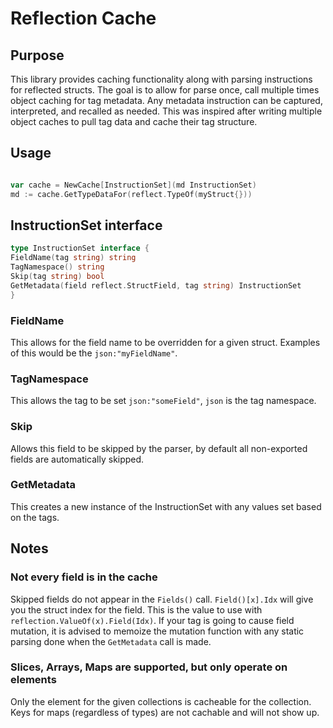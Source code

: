 # Reflection Cache

## Purpose

This library provides caching functionality along with parsing instructions for reflected structs.
The goal is to allow for parse once, call multiple times object caching for tag metadata.
Any metadata instruction can be captured, interpreted, and recalled as needed.
This was inspired after writing multiple object caches to pull tag data and cache their tag structure.

## Usage

```go

var cache = NewCache[InstructionSet](md InstructionSet)
md := cache.GetTypeDataFor(reflect.TypeOf(myStruct{}))
```

## InstructionSet interface

```go
type InstructionSet interface {
FieldName(tag string) string
TagNamespace() string
Skip(tag string) bool
GetMetadata(field reflect.StructField, tag string) InstructionSet
}
```

### FieldName

This allows for the field name to be overridden for a given struct. Examples of this would be the `json:"myFieldName"`.

### TagNamespace

This allows the tag to be set `json:"someField"`, `json` is the tag namespace.

### Skip

Allows this field to be skipped by the parser, by default all non-exported fields are automatically skipped.

### GetMetadata

This creates a new instance of the InstructionSet with any values set based on the tags.

## Notes

### Not every field is in the cache

Skipped fields do not appear in the `Fields()` call.
`Field()[x].Idx` will give you the struct index for the field. This is the value to use
with `reflection.ValueOf(x).Field(Idx)`. If your tag is going to cause field mutation, it is advised
to memoize the mutation function with any static parsing done when the `GetMetadata` call is made.

### Slices, Arrays, Maps are supported, but only operate on elements

Only the element for the given collections is cacheable for the collection.
Keys for maps (regardless of types) are not cachable and will not show up.